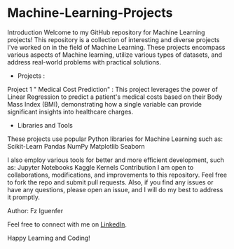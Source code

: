 # Machine-Learning-Projects
Introduction
Welcome to my GitHub repository for Machine Learning projects! This repository is a collection of interesting and diverse projects I've worked on in the field of Machine Learning. These projects encompass various aspects of Machine learning, utilize various types of datasets, and address real-world problems with practical solutions.

+ Projects :

Project 1 " Medical Cost Prediction" : This project leverages the power of Linear Regression to predict a patient's medical costs based on their Body Mass Index (BMI), demonstrating how a single variable can provide significant insights into healthcare charges.

+ Libraries and Tools
  
These projects use popular Python libraries for Machine Learning such as:
Scikit-Learn
Pandas
NumPy
Matplotlib
Seaborn

I also employ various tools for better and more efficient development, such as:
Jupyter Notebooks
Kaggle Kernels
Contribution
I am open to collaborations, modifications, and improvements to this repository. Feel free to fork the repo and submit pull requests. Also, if you find any issues or have any questions, please open an issue, and I will do my best to address it promptly.

Author:
Fz Iguenfer

Feel free to connect with me on [LinkedIn](https://www.linkedin.com/in/fziguenfer/).

Happy Learning and Coding!
